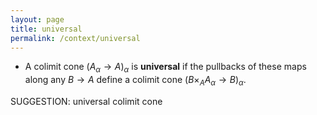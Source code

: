 ```yaml
---
layout: page
title: universal
permalink: /context/universal
---
```

-  A colimit cone $(A_\alpha \to A)_\alpha$ is **universal** if the pullbacks of these maps along any $B \to A$ define a colimit cone $(B \times_A A_\alpha \to B)_\alpha$.

SUGGESTION: universal colimit cone